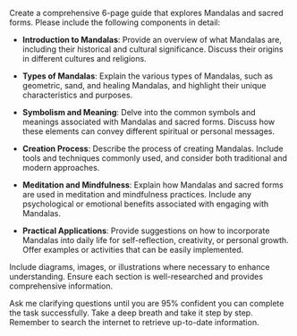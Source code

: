 Create a comprehensive 6-page guide that explores Mandalas and sacred forms. Please include the following components in detail:

- **Introduction to Mandalas**: Provide an overview of what Mandalas are, including their historical and cultural significance. Discuss their origins in different cultures and religions.

- **Types of Mandalas**: Explain the various types of Mandalas, such as geometric, sand, and healing Mandalas, and highlight their unique characteristics and purposes.

- **Symbolism and Meaning**: Delve into the common symbols and meanings associated with Mandalas and sacred forms. Discuss how these elements can convey different spiritual or personal messages.

- **Creation Process**: Describe the process of creating Mandalas. Include tools and techniques commonly used, and consider both traditional and modern approaches.

- **Meditation and Mindfulness**: Explain how Mandalas and sacred forms are used in meditation and mindfulness practices. Include any psychological or emotional benefits associated with engaging with Mandalas.

- **Practical Applications**: Provide suggestions on how to incorporate Mandalas into daily life for self-reflection, creativity, or personal growth. Offer examples or activities that can be easily implemented.

Include diagrams, images, or illustrations where necessary to enhance understanding. Ensure each section is well-researched and provides comprehensive information. 

Ask me clarifying questions until you are 95% confident you can complete the task successfully. Take a deep breath and take it step by step. Remember to search the internet to retrieve up-to-date information.